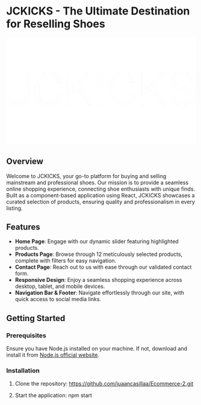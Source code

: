 # JCKICKS - The Ultimate Destination for Reselling Shoes

![Logo](JCKICKS.png)

## Overview

Welcome to JCKICKS, your go-to platform for buying and selling mainstream and professional shoes. Our mission is to provide a seamless online shopping experience, connecting shoe enthusiasts with unique finds. Built as a component-based application using React, JCKICKS showcases a curated selection of products, ensuring quality and professionalism in every listing.

## Features

- **Home Page**: Engage with our dynamic slider featuring highlighted products.
- **Products Page**: Browse through 12 meticulously selected products, complete with filters for easy navigation.
- **Contact Page**: Reach out to us with ease through our validated contact form.
- **Responsive Design**: Enjoy a seamless shopping experience across desktop, tablet, and mobile devices.
- **Navigation Bar & Footer**: Navigate effortlessly through our site, with quick access to social media links.

## Getting Started

### Prerequisites

Ensure you have Node.js installed on your machine. If not, download and install it from [Node.js official website](https://nodejs.org/).

### Installation

1. Clone the repository:
https://github.com/juaancasillaa/Ecommerce-2.git

2. Start the application:
npm start